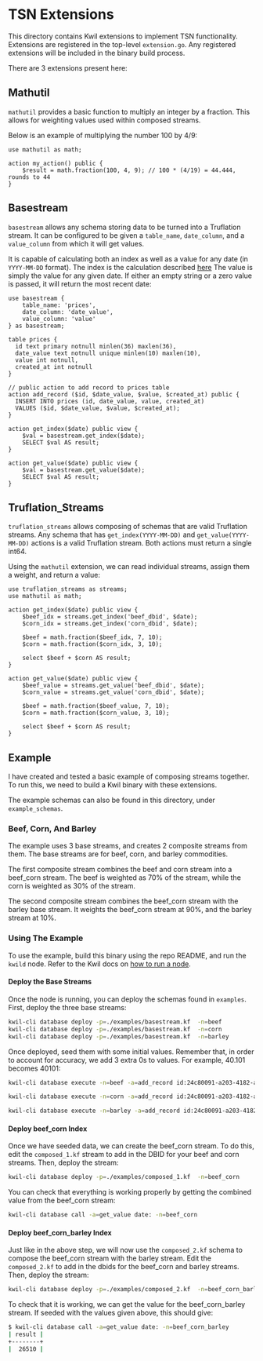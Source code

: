 # TSN Extensions

This directory contains Kwil extensions to implement TSN functionality. Extensions are registered in the top-level `extension.go`. Any registered extensions will be included in the binary build process.

There are 3 extensions present here:

## Mathutil

`mathutil` provides a basic function to multiply an integer by a fraction. This allows for weighting values used within composed streams.

Below is an example of multiplying the number 100 by 4/9:

```
use mathutil as math;

action my_action() public {
	$result = math.fraction(100, 4, 9); // 100 * (4/19) = 44.444, rounds to 44
}
```

## Basestream

`basestream` allows any schema storing data to be turned into a Truflation stream. It can be configured to be given a `table_name`, `date_column`, and a `value_column` from which it will get values.

It is capable of calculating both an index as well as a value for any date (in `YYYY-MM-DD` format). The index is the calculation described [here](<https://system.docs.truflation.com/backend/cpi-calculations/workflow/normalizing-data>) The value is simply the value for any given date. If either an empty string or a zero value is passed, it will return the most recent date:

```
use basestream {
    table_name: 'prices',
    date_column: 'date_value',
    value_column: 'value'
} as basestream;

table prices {
  id text primary notnull minlen(36) maxlen(36), 
  date_value text notnull unique minlen(10) maxlen(10),
  value int notnull,
  created_at int notnull 
}

// public action to add record to prices table
action add_record ($id, $date_value, $value, $created_at) public {
  INSERT INTO prices (id, date_value, value, created_at)
  VALUES ($id, $date_value, $value, $created_at);
}

action get_index($date) public view {
    $val = basestream.get_index($date);
    SELECT $val AS result;
}

action get_value($date) public view {
    $val = basestream.get_value($date);
    SELECT $val AS result;
}
```

## Truflation_Streams

`truflation_streams` allows composing of schemas that are valid Truflation streams. Any schema that has `get_index(YYYY-MM-DD)` and `get_value(YYYY-MM-DD)` actions is a valid Truflation stream. Both actions must return a single int64.

Using the `mathutil` extension, we can read individual streams, assign them a weight, and return a value:

```
use truflation_streams as streams;
use mathutil as math;

action get_index($date) public view {
    $beef_idx = streams.get_index('beef_dbid', $date);
    $corn_idx = streams.get_index('corn_dbid', $date);

    $beef = math.fraction($beef_idx, 7, 10);
    $corn = math.fraction($corn_idx, 3, 10);

    select $beef + $corn AS result;
}

action get_value($date) public view {
    $beef_value = streams.get_value('beef_dbid', $date);
    $corn_value = streams.get_value('corn_dbid', $date);

    $beef = math.fraction($beef_value, 7, 10);
    $corn = math.fraction($corn_value, 3, 10);

    select $beef + $corn AS result;
}
```

## Example

I have created and tested a basic example of composing streams together. To run this, we need to build a Kwil binary with these extensions.

The example schemas can also be found in this directory, under `example_schemas`.

### Beef, Corn, And Barley

The example uses 3 base streams, and creates 2 composite streams from them. The base streams are for beef, corn, and barley commodities.

The first composite stream combines the beef and corn stream into a beef_corn stream. The beef is weighted as 70% of the stream, while the corn is weighted as 30% of the stream.

The second composite stream combines the beef_corn stream with the barley base stream. It weights the beef_corn stream at 90%, and the barley stream at 10%.

### Using The Example

To use the example, build this binary using the repo README, and run the `kwild` node. Refer to the Kwil docs on [how to run a node](<https://docs.kwil.com/docs/node/quickstart>).

#### Deploy the Base Streams

Once the node is running, you can deploy the schemas found in `examples`. First, deploy the three base streams:

```bash
kwil-cli database deploy -p=./examples/basestream.kf  -n=beef
kwil-cli database deploy -p=./examples/basestream.kf  -n=corn
kwil-cli database deploy -p=./examples/basestream.kf  -n=barley
```

Once deployed, seed them with some initial values. Remember that, in order to account for accuracy, we add 3 extra 0s to values. For example, 40.101 becomes 40101:

```bash
kwil-cli database execute -n=beef -a=add_record id:24c80091-a203-4182-a56b-e6891441e8aa date_value:2023-01-01 value:40101 created_at:$(date +%s)

kwil-cli database execute -n=corn -a=add_record id:24c80091-a203-4182-a56b-e6891441e8aa date_value:2023-01-01 value:4329 created_at:$(date +%s)

kwil-cli database execute -n=barley -a=add_record id:24c80091-a203-4182-a56b-e6891441e8aa date_value:2023-01-01 value:792 created_at:$(date +%s)
```

#### Deploy beef_corn Index

Once we have seeded data, we can create the beef_corn stream. To do this, edit the `composed_1.kf` stream to add in the DBID for your beef and corn streams. Then, deploy the stream:

```bash
kwil-cli database deploy -p=./examples/composed_1.kf  -n=beef_corn
```

You can check that everything is working properly by getting the combined value from the beef_corn stream:

```bash
kwil-cli database call -a=get_value date: -n=beef_corn
```

#### Deploy beef_corn_barley Index

Just like in the above step, we will now use the `composed_2.kf` schema to compose the beef_corn stream with the barley stream. Edit the `composed_2.kf` to add in the dbids for the beef_corn and barley streams. Then, deploy the stream:

```bash
kwil-cli database deploy -p=./examples/composed_2.kf  -n=beef_corn_barley
```

To check that it is working, we can get the value for the beef_corn_barley stream. If seeded with the values given above, this should give:

```bash
$ kwil-cli database call -a=get_value date: -n=beef_corn_barley
| result |
+--------+
|  26510 |
```
